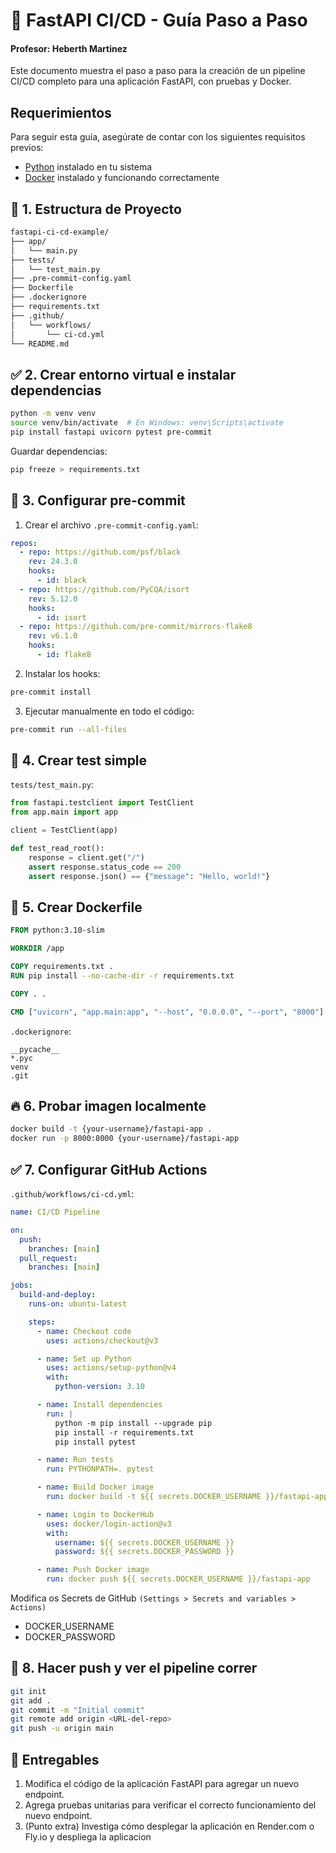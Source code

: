 # 🧪 FastAPI CI/CD - Guía Paso a Paso

#### Profesor: Heberth Martinez

Este documento muestra el paso a paso para la creación de un pipeline CI/CD completo para una aplicación FastAPI, con pruebas y Docker.

## Requerimientos

Para seguir esta guía, asegúrate de contar con los siguientes requisitos previos:

- [Python](https://www.python.org) instalado en tu sistema
- [Docker](https://www.docker.com) instalado y funcionando correctamente

## 📁 1. Estructura de Proyecto

```bash
fastapi-ci-cd-example/
├── app/
│   └── main.py
├── tests/
│   └── test_main.py
├── .pre-commit-config.yaml
├── Dockerfile
├── .dockerignore
├── requirements.txt
├── .github/
│   └── workflows/
│       └── ci-cd.yml
└── README.md
```

## ✅ 2. Crear entorno virtual e instalar dependencias

```bash
python -m venv venv
source venv/bin/activate  # En Windows: venv\Scripts\activate
pip install fastapi uvicorn pytest pre-commit
```

Guardar dependencias:

```bash
pip freeze > requirements.txt
```

## 🧰 3. Configurar pre-commit

1. Crear el archivo `.pre-commit-config.yaml`:

```yaml
repos:
  - repo: https://github.com/psf/black
    rev: 24.3.0
    hooks:
      - id: black
  - repo: https://github.com/PyCQA/isort
    rev: 5.12.0
    hooks:
      - id: isort
  - repo: https://github.com/pre-commit/mirrors-flake8
    rev: v6.1.0
    hooks:
      - id: flake8
```

2. Instalar los hooks:

```bash
pre-commit install
```

3. Ejecutar manualmente en todo el código:

```bash
pre-commit run --all-files
```

## 🧪 4. Crear test simple

`tests/test_main.py`:

```python
from fastapi.testclient import TestClient
from app.main import app

client = TestClient(app)

def test_read_root():
    response = client.get("/")
    assert response.status_code == 200
    assert response.json() == {"message": "Hello, world!"}

```

## 🐳 5. Crear Dockerfile

```dockerfile
FROM python:3.10-slim

WORKDIR /app

COPY requirements.txt .
RUN pip install --no-cache-dir -r requirements.txt

COPY . .

CMD ["uvicorn", "app.main:app", "--host", "0.0.0.0", "--port", "8000"]

```

`.dockerignore`:

```nginx
__pycache__
*.pyc
venv
.git
```

## 🔥 6. Probar imagen localmente

```bash
docker build -t {your-username}/fastapi-app .
docker run -p 8000:8000 {your-username}/fastapi-app
```

## ✅ 7. Configurar GitHub Actions

`.github/workflows/ci-cd.yml`:

```yaml
name: CI/CD Pipeline

on:
  push:
    branches: [main]
  pull_request:
    branches: [main]

jobs:
  build-and-deploy:
    runs-on: ubuntu-latest

    steps:
      - name: Checkout code
        uses: actions/checkout@v3

      - name: Set up Python
        uses: actions/setup-python@v4
        with:
          python-version: 3.10

      - name: Install dependencies
        run: |
          python -m pip install --upgrade pip
          pip install -r requirements.txt
          pip install pytest

      - name: Run tests
        run: PYTHONPATH=. pytest

      - name: Build Docker image
        run: docker build -t ${{ secrets.DOCKER_USERNAME }}/fastapi-app .

      - name: Login to DockerHub
        uses: docker/login-action@v3
        with:
          username: ${{ secrets.DOCKER_USERNAME }}
          password: ${{ secrets.DOCKER_PASSWORD }}

      - name: Push Docker image
        run: docker push ${{ secrets.DOCKER_USERNAME }}/fastapi-app
```

Modifica os Secrets de GitHub `(Settings > Secrets and variables > Actions)`

- DOCKER_USERNAME
- DOCKER_PASSWORD

## 🏁 8. Hacer push y ver el pipeline correr

```bash
git init
git add .
git commit -m "Initial commit"
git remote add origin <URL-del-repo>
git push -u origin main
```

## 📝 Entregables

1. Modifica el código de la aplicación FastAPI para agregar un nuevo endpoint.
2. Agrega pruebas unitarias para verificar el correcto funcionamiento del nuevo endpoint.
3. (Punto extra) Investiga cómo desplegar la aplicación en Render.com o Fly.io y despliega la aplicacion
